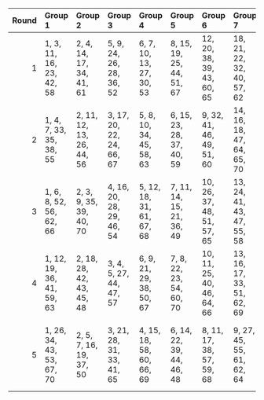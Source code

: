 |   Round | Group 1                   | Group 2                   | Group 3                   | Group 4                   | Group 5                   | Group 6                    | Group 7                    | Group 8                    | Group 9                    | Group 10                   |
|--------:|:--------------------------|:--------------------------|:--------------------------|:--------------------------|:--------------------------|:---------------------------|:---------------------------|:---------------------------|:---------------------------|:---------------------------|
|       1 | 1, 3, 11, 16, 23, 42, 58  | 2, 4, 14, 17, 34, 41, 61  | 5, 9, 24, 26, 28, 36, 52  | 6, 7, 10, 13, 27, 30, 53  | 8, 15, 19, 25, 44, 51, 67 | 12, 20, 38, 39, 43, 60, 65 | 18, 21, 22, 32, 40, 57, 62 | 29, 33, 37, 45, 47, 66, 68 | 31, 46, 50, 55, 56, 63, 70 | 35, 48, 49, 54, 59, 64, 69 |
|       2 | 1, 4, 7, 33, 35, 38, 55   | 2, 11, 12, 13, 26, 44, 56 | 3, 17, 20, 22, 24, 66, 67 | 5, 8, 10, 34, 45, 58, 63  | 6, 15, 23, 28, 37, 40, 59 | 9, 32, 41, 46, 49, 51, 60  | 14, 16, 18, 47, 64, 65, 70 | 19, 21, 27, 39, 42, 54, 68 | 25, 29, 31, 36, 48, 53, 62 | 30, 43, 50, 52, 57, 61, 69 |
|       3 | 1, 6, 8, 52, 56, 62, 66   | 2, 3, 9, 35, 39, 40, 70   | 4, 16, 20, 28, 29, 46, 54 | 5, 12, 18, 31, 61, 67, 68 | 7, 11, 14, 15, 21, 36, 49 | 10, 26, 37, 48, 51, 57, 65 | 13, 24, 41, 43, 47, 55, 58 | 17, 30, 42, 44, 60, 63, 64 | 19, 23, 32, 38, 45, 53, 69 | 22, 25, 27, 33, 34, 50, 59 |
|       4 | 1, 12, 19, 36, 41, 59, 63 | 2, 18, 28, 42, 43, 45, 48 | 3, 4, 5, 27, 44, 47, 57   | 6, 9, 21, 29, 38, 50, 67  | 7, 8, 22, 23, 54, 60, 70  | 10, 11, 25, 40, 46, 64, 66 | 13, 16, 17, 33, 51, 62, 69 | 14, 20, 26, 30, 31, 35, 58 | 15, 32, 34, 52, 55, 65, 68 | 24, 37, 39, 49, 53, 56, 61 |
|       5 | 1, 26, 34, 43, 53, 67, 70 | 2, 5, 7, 16, 19, 37, 50   | 3, 21, 28, 31, 33, 41, 65 | 4, 15, 18, 58, 60, 66, 69 | 6, 14, 22, 39, 44, 46, 48 | 8, 11, 17, 38, 57, 59, 68  | 9, 27, 45, 55, 61, 62, 64  | 10, 12, 24, 29, 32, 35, 42 | 13, 20, 23, 25, 49, 52, 63 | 30, 36, 40, 47, 51, 54, 56 |
